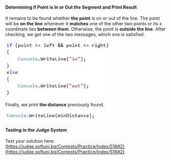 #### Determining if Point is In or Out the Segment and Print Result

It remains to be found whether **the point** is on or out of the line. The point will be **on the line** whenever it **matches** one of the other two points or its x coordinate lies **between them**. Otherwise, the point is **outside the line**. After checking, we get one of the two messages, which one is satisfied.

![](/assets/chapter-8-1-images/03.Point-on-segment-07.png)

Finally, we print **the distance** previously found.

![](/assets/chapter-8-1-images/03.Point-on-segment-08.png)

#### Testing in the Judge System

Test your solution here: [https://judge.softuni.bg/Contests/Practice/Index/516#2](https://judge.softuni.bg/Contests/Practice/Index/516#2).
